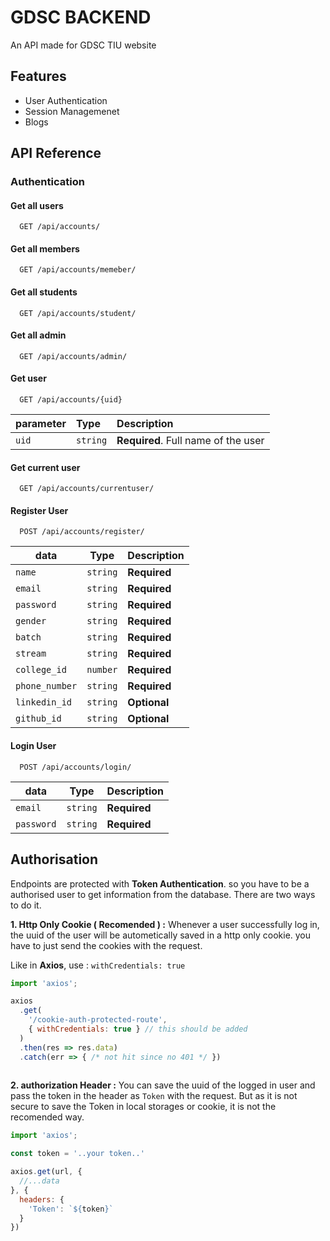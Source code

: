 
# GDSC BACKEND

An API made for GDSC TIU website


## Features

- User Authentication
- Session Managemenet
- Blogs


## API Reference

### Authentication

#### Get all users

```
  GET /api/accounts/
```

#### Get all members

```
  GET /api/accounts/memeber/
```
#### Get all students
```
  GET /api/accounts/student/
```
#### Get all admin
```
  GET /api/accounts/admin/
```

#### Get user

```
  GET /api/accounts/{uid}
```
parameter | Type     | Description                       |
| :-------- | :------- | :-------------------------------- |
| `uid`      | `string` | **Required**. Full name of the user |

#### Get current user

```
  GET /api/accounts/currentuser/
```

#### Register User

```
  POST /api/accounts/register/
```

| data | Type     | Description                       |
| -------- | ------- | -------------------------------- |
| `name`      | `string` | **Required** |
| `email`      | `string` | **Required** |
| `password`      | `string` | **Required** |
| `gender`      | `string` | **Required**|
| `batch`      | `string` | **Required** |
| `stream`      | `string` | **Required** |
| `college_id`      | `number` | **Required**|
| `phone_number`      | `string` | **Required**|
| `linkedin_id`      | `string` | **Optional** |
| `github_id`      | `string` | **Optional** |

#### Login User

```
  POST /api/accounts/login/
```

| data | Type     | Description                       |
| -------- | ------- | -------------------------------- |
| `email`      | `string` | **Required** |
| `password`      | `string` | **Required** |

## Authorisation

Endpoints are protected with **Token Authentication**.
so you have to be a authorised user to get information from the database.
There are two ways to do it.

**1. Http Only Cookie ( Recomended ) :** Whenever a user successfully
log in, the uuid of the user will be autometically saved in
a http only cookie. you have to just send the cookies with the request.

Like in **Axios**, use :  `withCredentials: true`

```javascript
import 'axios';

axios
  .get(
    '/cookie-auth-protected-route',
    { withCredentials: true } // this should be added
  )
  .then(res => res.data)
  .catch(err => { /* not hit since no 401 */ })
  
```

**2. authorization Header :** You can save the uuid of the logged in user
and pass the token in the header as `Token` with the request. But as it is
not secure to save the Token in local storages or cookie, it is
not the recomended way.

```javascript
import 'axios';

const token = '..your token..'

axios.get(url, {
  //...data
}, {
  headers: {
    'Token': `${token}` 
  }
})
  
```
